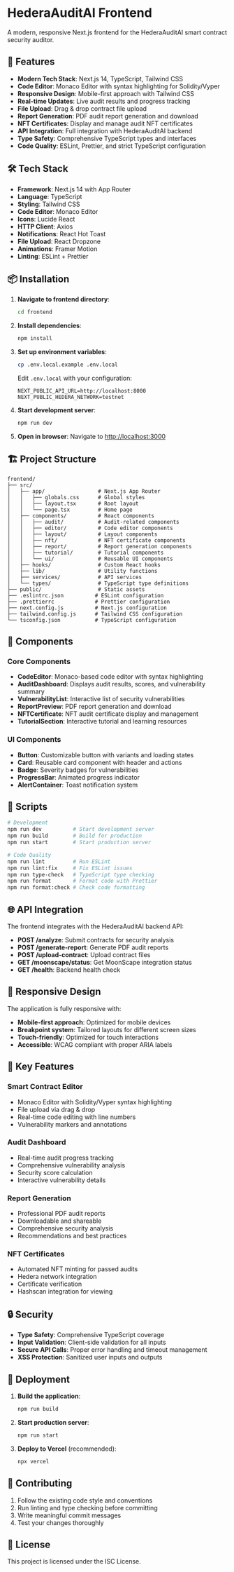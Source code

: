 # HederaAuditAI Frontend

A modern, responsive Next.js frontend for the HederaAuditAI smart contract security auditor.

## 🚀 Features

- **Modern Tech Stack**: Next.js 14, TypeScript, Tailwind CSS
- **Code Editor**: Monaco Editor with syntax highlighting for Solidity/Vyper
- **Responsive Design**: Mobile-first approach with Tailwind CSS
- **Real-time Updates**: Live audit results and progress tracking
- **File Upload**: Drag & drop contract file upload
- **Report Generation**: PDF audit report generation and download
- **NFT Certificates**: Display and manage audit NFT certificates
- **API Integration**: Full integration with HederaAuditAI backend
- **Type Safety**: Comprehensive TypeScript types and interfaces
- **Code Quality**: ESLint, Prettier, and strict TypeScript configuration

## 🛠️ Tech Stack

- **Framework**: Next.js 14 with App Router
- **Language**: TypeScript
- **Styling**: Tailwind CSS
- **Code Editor**: Monaco Editor
- **Icons**: Lucide React
- **HTTP Client**: Axios
- **Notifications**: React Hot Toast
- **File Upload**: React Dropzone
- **Animations**: Framer Motion
- **Linting**: ESLint + Prettier

## 📦 Installation

1. **Navigate to frontend directory**:
   ```bash
   cd frontend
   ```

2. **Install dependencies**:
   ```bash
   npm install
   ```

3. **Set up environment variables**:
   ```bash
   cp .env.local.example .env.local
   ```
   
   Edit `.env.local` with your configuration:
   ```env
   NEXT_PUBLIC_API_URL=http://localhost:8000
   NEXT_PUBLIC_HEDERA_NETWORK=testnet
   ```

4. **Start development server**:
   ```bash
   npm run dev
   ```

5. **Open in browser**:
   Navigate to [http://localhost:3000](http://localhost:3000)

## 🏗️ Project Structure

```
frontend/
├── src/
│   ├── app/                 # Next.js App Router
│   │   ├── globals.css      # Global styles
│   │   ├── layout.tsx       # Root layout
│   │   └── page.tsx         # Home page
│   ├── components/          # React components
│   │   ├── audit/           # Audit-related components
│   │   ├── editor/          # Code editor components
│   │   ├── layout/          # Layout components
│   │   ├── nft/             # NFT certificate components
│   │   ├── report/          # Report generation components
│   │   ├── tutorial/        # Tutorial components
│   │   └── ui/              # Reusable UI components
│   ├── hooks/               # Custom React hooks
│   ├── lib/                 # Utility functions
│   ├── services/            # API services
│   └── types/               # TypeScript type definitions
├── public/                  # Static assets
├── .eslintrc.json          # ESLint configuration
├── .prettierrc             # Prettier configuration
├── next.config.js          # Next.js configuration
├── tailwind.config.js      # Tailwind CSS configuration
└── tsconfig.json           # TypeScript configuration
```

## 🎨 Components

### Core Components

- **CodeEditor**: Monaco-based code editor with syntax highlighting
- **AuditDashboard**: Displays audit results, scores, and vulnerability summary
- **VulnerabilityList**: Interactive list of security vulnerabilities
- **ReportPreview**: PDF report generation and download
- **NFTCertificate**: NFT audit certificate display and management
- **TutorialSection**: Interactive tutorial and learning resources

### UI Components

- **Button**: Customizable button with variants and loading states
- **Card**: Reusable card component with header and actions
- **Badge**: Severity badges for vulnerabilities
- **ProgressBar**: Animated progress indicator
- **AlertContainer**: Toast notification system

## 🔧 Scripts

```bash
# Development
npm run dev          # Start development server
npm run build        # Build for production
npm run start        # Start production server

# Code Quality
npm run lint         # Run ESLint
npm run lint:fix     # Fix ESLint issues
npm run type-check   # TypeScript type checking
npm run format       # Format code with Prettier
npm run format:check # Check code formatting
```

## 🌐 API Integration

The frontend integrates with the HederaAuditAI backend API:

- **POST /analyze**: Submit contracts for security analysis
- **POST /generate-report**: Generate PDF audit reports
- **POST /upload-contract**: Upload contract files
- **GET /moonscape/status**: Get MoonScape integration status
- **GET /health**: Backend health check

## 📱 Responsive Design

The application is fully responsive with:

- **Mobile-first approach**: Optimized for mobile devices
- **Breakpoint system**: Tailored layouts for different screen sizes
- **Touch-friendly**: Optimized for touch interactions
- **Accessible**: WCAG compliant with proper ARIA labels

## 🎯 Key Features

### Smart Contract Editor
- Monaco Editor with Solidity/Vyper syntax highlighting
- File upload via drag & drop
- Real-time code editing with line numbers
- Vulnerability markers and annotations

### Audit Dashboard
- Real-time audit progress tracking
- Comprehensive vulnerability analysis
- Security score calculation
- Interactive vulnerability details

### Report Generation
- Professional PDF audit reports
- Downloadable and shareable
- Comprehensive security analysis
- Recommendations and best practices

### NFT Certificates
- Automated NFT minting for passed audits
- Hedera network integration
- Certificate verification
- Hashscan integration for viewing

## 🔒 Security

- **Type Safety**: Comprehensive TypeScript coverage
- **Input Validation**: Client-side validation for all inputs
- **Secure API Calls**: Proper error handling and timeout management
- **XSS Protection**: Sanitized user inputs and outputs

## 🚀 Deployment

1. **Build the application**:
   ```bash
   npm run build
   ```

2. **Start production server**:
   ```bash
   npm run start
   ```

3. **Deploy to Vercel** (recommended):
   ```bash
   npx vercel
   ```

## 🤝 Contributing

1. Follow the existing code style and conventions
2. Run linting and type checking before committing
3. Write meaningful commit messages
4. Test your changes thoroughly

## 📄 License

This project is licensed under the ISC License.
